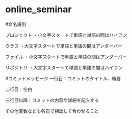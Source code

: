 # online_seminar

#命名規則

プロジェクト
・小文字スタートで単語と単語の間はハイフン

クラス
・大文字スタートで単語と単語の間はアンダーバー

ファイル
・小文字スタートで単語と単語の間はアンダーバー

リポジトリ
・大文字スタートで単語と単語の間はハイフン

#コミットメッセージ
一行目：コミットのタイトル、概要

二行目：空白

三行目以降：コミットの内容や詳細を記入する


その他変数なども各自で相談して合わせること
